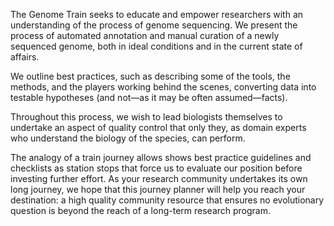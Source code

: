 The Genome Train seeks to educate and empower researchers with an understanding of the process of genome sequencing. We present the process of automated annotation and manual curation of a newly sequenced genome, both in ideal conditions and in the current state of affairs. 

We outline best practices, such as describing some of the tools, the methods, and the players working behind the scenes, converting data into testable hypotheses (and not—as it may be often assumed—facts). 

Throughout this process, we wish to lead biologists themselves to undertake an aspect of quality control that only they, as domain experts who understand the biology of the species, can perform. 

The analogy of a train journey allows shows best practice guidelines and checklists as station stops that force us to evaluate our position before investing further effort. As your research community undertakes its own long journey, we hope that this journey planner will help you reach your destination: a high quality community resource that ensures no evolutionary question is beyond the reach of a long-term research program.

